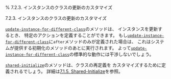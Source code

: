 % 7.2.3. インスタンスのクラスの更新のカスタマイズ

7.2.3. インスタンスのクラスの更新のカスタマイズ


[`update-instance-for-different-class`](7.7.update-instance-for-different-class.html)のメソッドは、
インスタンスを更新するとき、
特定のアクションを定義することができます。
もし[`update-instance-for-different-class`](7.7.update-instance-for-different-class.html)に`after`メソッドのみが定義された場合は、
これはシステムが提供する初期化のメソッドのあとに実行されます。
よって[`update-instance-for-different-class`](7.7.update-instance-for-different-class.html)の標準的な動作には干渉しないでしょう。

[`shared-initialize`](7.7.shared-initialize.html)のメソッドは、クラスの再定義を
カスタマイズするために定義されるでしょう。
詳細は[7.1.5. Shared-Initialize](7.1.5.html)を参照。

